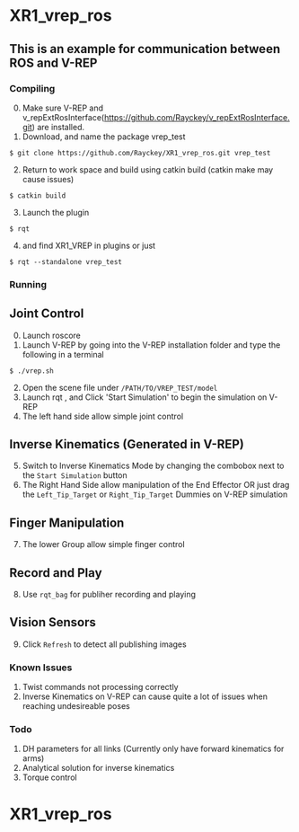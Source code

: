 # XR1_vrep_ros

## This is an example for communication between ROS and V-REP

### Compiling

0. Make sure V-REP and v_repExtRosInterface(https://github.com/Rayckey/v_repExtRosInterface.git) are installed.
1. Download, and name the package vrep_test
```
$ git clone https://github.com/Rayckey/XR1_vrep_ros.git vrep_test
```
2. Return to work space and build using catkin build (catkin make may cause issues)
```
$ catkin build
```
3. Launch the plugin
```
$ rqt
```
4. and find XR1_VREP in plugins or just
```
$ rqt --standalone vrep_test
```


### Running

## Joint Control
0. Launch roscore
1. Launch V-REP by going into the V-REP installation folder and type the following in a terminal
```
$ ./vrep.sh
```
2. Open the scene file under `/PATH/TO/VREP_TEST/model `
3. Launch rqt , and Click 'Start Simulation' to begin the simulation on V-REP
4. The left hand side allow simple joint control

## Inverse Kinematics (Generated in V-REP)
5. Switch to Inverse Kinematics Mode by changing the combobox next to the `Start Simulation` button
6. The Right Hand Side allow manipulation of the End Effector OR just drag the `Left_Tip_Target` or `Right_Tip_Target` Dummies on V-REP simulation

## Finger Manipulation
7. The lower Group allow simple finger control

## Record and Play
8. Use `rqt_bag` for publiher recording and playing

## Vision Sensors
9. Click `Refresh` to detect all publishing images



### Known Issues
1. Twist commands not processing correctly
2. Inverse Kinematics on V-REP can cause quite a lot of issues when reaching undesireable poses

### Todo
1. DH parameters for all links (Currently only have forward kinematics for arms)
2. Analytical solution for inverse kinematics
3. Torque control 

# XR1_vrep_ros

